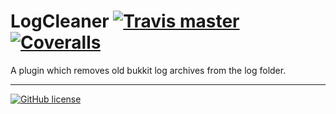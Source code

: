 # LogCleaner [![Travis master](https://img.shields.io/travis/Poeschl/LogCleaner/master.svg?maxAge=3600)](https://travis-ci.org/Poeschl/LogCleaner) [![Coveralls](https://img.shields.io/coveralls/Poeschl/LogCleaner/master.svg?maxAge=3600)](https://coveralls.io/github/Poeschl/LogCleaner)
A plugin which removes old bukkit log archives from the log folder.

---

[![GitHub license](https://img.shields.io/badge/license-MIT-blue.svg)](https://raw.githubusercontent.com/Poeschl/LogCleaner/master/LICENSE)
